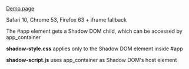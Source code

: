 [Demo page](https://radogado.github.io/shadow-dom-demo/)

Safari 10, Chrome 53, Firefox 63 + iframe fallback

The #app element gets a Shadow DOM child, which can be accessed by app_container

**shadow-style.css** applies only to the Shadow DOM element inside #app

**shadow-script.js** uses app_container as Shadow DOM's host element
